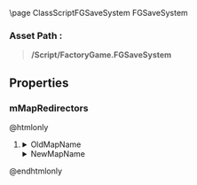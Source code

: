 \page ClassScriptFGSaveSystem FGSaveSystem
### Asset Path :
<b><blockquote>/Script/FactoryGame.FGSaveSystem</blockquote></b>
## Properties

### mMapRedirectors
@htmlonly
<ol>
<li>
<details>
 <summary>OldMapName</summary>
<blockquote>Worklevel_Exploration</blockquote>
</details>
<details>
 <summary>NewMapName</summary>
<blockquote>Persistent_Exploration</blockquote>
</details>
</li>
</ol>
@endhtmlonly

